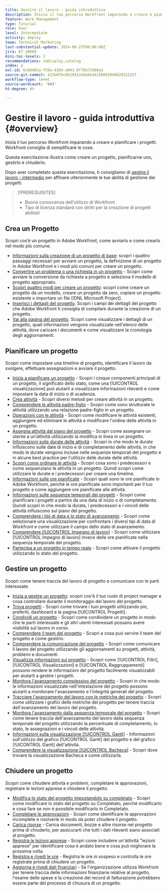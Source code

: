 ```yaml
---
title: Gestire il lavoro - guida introduttiva
description: Inizia il tuo percorso Workfront imparando a creare e pianificare i progetti. Workfront consiglia di semplificare le cose.
feature: Work Management
type: Tutorial
role: User
level: Intermediate
activity: deploy
team: Technical Marketing
last-substantial-update: 2024-08-23T00:00:00Z
jira: KT-10669
mini-toc-levels: 1
recommendations: noDisplay,catalog
index: y
exl-id: 6cb8465a-f59a-41b9-a043-0f76b71980a3
source-git-commit: 422b07bc6b1941316a9e441560929d9b2832232f
workflow-type: tm+mt
source-wordcount: '943'
ht-degree: 4%

---
```


# Gestire il lavoro - guida introduttiva {#overview}

Inizia il tuo percorso Workfront imparando a creare e pianificare i progetti. Workfront consiglia di semplificare le cose.

Questa esercitazione illustra come creare un progetto, pianificarne uno, gestirlo e chiuderlo.

Dopo aver completato questa esercitazione, ti consigliamo di [gestire il lavoro - intermedio](https://experienceleague.adobe.com/docs/workfront-learn/manage-work-intermediate/overview.html) per affinare ulteriormente le tue abilità di gestione dei progetti.

>[!PREREQUISITES]
>
>* Buona conoscenza dell’utilizzo di Workfront
>* Tipo di licenza standard con diritti per la creazione di progetti abilitati

## Crea un Progetto

Scopri cos’è un progetto in Adobe Workfront, come avviarlo e come crearlo nel modo più comune.

* [Informazioni sulla creazione di un progetto di base](understand-basic-project-creation.md): scopri i quattro passaggi necessari per avviare un progetto, la definizione di un progetto in Adobe Workfront e i modi più comuni per creare un progetto.
* [Convertire un problema o una richiesta in un progetto](create-a-project-from-a-request.md) - Scopri come avviare la conversione da richiesta a progetto e seleziona il modello di progetto appropriato.
* [Scopri quattro modi per creare un progetto](understand-other-ways-to-create-projects.md): scopri come creare un progetto da un modello, creare un progetto da zero, copiare un progetto esistente o importare un file [!DNL Microsoft Project].
* [Inserisci i dettagli del progetto](fill-in-the-project-details.md). Scopri i campi dei dettagli del progetto che Adobe Workfront ti consiglia di compilare durante la creazione di un progetto.
* [Vai alla pagina del progetto](navigate-the-project-page.md). Scopri come visualizzare i dettagli di un progetto, quali informazioni vengono visualizzate nell&#39;elenco delle attività, dove caricare i documenti e come visualizzare la cronologia degli aggiornamenti.

## Pianificare un progetto

Scopri come impostare una timeline di progetto, identificare il lavoro da svolgere, effettuare assegnazioni e avviare il progetto.

* [Inizia a pianificare un progetto](getting-started-plan-a-project.md) - Scopri i cinque componenti principali di un progetto, il significato dello stato, come una [!UICONTROL visualizzazione] può aiutarti a visualizzare informazioni rilevanti e come impostare la data di inizio o di scadenza.
* [Crea attività](how-to-create-tasks.md) - Scopri diversi metodi per creare attività in un progetto.
* [Comprendere le attività padre-figlio](understand-parent-child-tasks.md) - Scopri come sono strutturate le attività utilizzando una relazione padre-figlio in un progetto.
* [Operazioni con le attività](work-with-tasks.md) - Scopri come modificare le attività esistenti, aggiungere ed eliminare le attività e modificare l&#39;ordine delle attività in un progetto.
* [Assegna attività dal piano del progetto](assign-tasks-from-the-project-plan.md) - Scopri come assegnare un utente a un’attività utilizzando la modifica in linea in un progetto.
* [Informazioni sulle durate delle attività](understand-task-durations.md) - Scopri in che modo le durate influiscono sulle date di inizio e di completamento delle attività, in che modo le durate vengono incluse nelle sequenze temporali del progetto e in alcune best practice per l&#39;utilizzo delle durate delle attività.
* [Scopri come ordinare le attività](learn-to-sequence-tasks.md) - Scopri cosa sono i predecessori e come sequenziano le attività in un progetto. Quindi scopri come utilizzare le durate e i predecessori per creare una timeline.
* [Informazioni sulle ore pianificate](understand-planned-hours.md) - Scopri quali sono le ore pianificate in Adobe Workfront, perché le ore pianificate sono importanti per il tuo progetto e come aggiungere ore pianificate alle attività.
* [Informazioni sulle sequenze temporali dei progetti](understand-project-timelines.md) - Scopri come pianificare i progetti a partire da una data di inizio o di completamento. Quindi scopri in che modo la durata, i predecessori e i vincoli delle attività influiscono sul piano del progetto.
* [Comprendere i tipi di data e lo stato di avanzamento](understand-task-dates-and-progress-status.md) - Scopri come selezionare una visualizzazione per confrontare i diversi tipi di data di Workfront e come utilizzare il campo dello stato di avanzamento.
* [Comprendere [!UICONTROL Impegno di lavoro]](understand-work-effort.md) - Scopri come utilizzare [!UICONTROL Impegno di lavoro] invece delle ore pianificate nella sequenza temporale del progetto.
* [Partecipa a un progetto in tempo reale](take-a-project-live.md) - Scopri come attivare il progetto utilizzando lo stato del progetto.

## Gestire un progetto

Scopri come tenere traccia del lavoro di progetto e comunicare con le parti interessate.

* [Inizia a gestire un progetto](getting-started-manage-a-project.md): scopri cos&#39;è il tuo ruolo di project manager e cosa controllare durante il monitoraggio del lavoro del progetto.
* [Trova progetti](find-projects.md) - Scopri come trovare i tuoi progetti utilizzando pin, preferiti, dashboard e la pagina [!UICONTROL Progetti].
* [Condividi un progetto](share-a-project.md) - Scopri come condividere un progetto in modo che le parti interessate e gli altri utenti interessati possano avere visibilità sul lavoro in corso.
* [Comprendere il team del progetto](understand-the-project-team.md) - Scopri a cosa può servire il team del progetto e come gestirlo.
* [Comprendere la comunicazione del progetto](understand-project-communication.md) - Scopri come comunicare il lavoro del progetto utilizzando gli aggiornamenti su progetti, attività, problemi e documenti.
* [Visualizza informazioni sul progetto](view-project-information.md) - Scopri come [!UICONTROL Filtri], [!UICONTROL Visualizzazioni] e [!UICONTROL Raggruppamenti] possono rendere le informazioni del progetto facilmente visualizzabili per aiutarti a gestire i progetti.
* [Monitora l&#39;avanzamento complessivo del progetto](track-overall-project-progress.md) - Scopri in che modo le informazioni visualizzate nell&#39;intestazione del progetto possono aiutarti a monitorare l&#39;avanzamento e l&#39;integrità generali del progetto.
* [Tracciare l&#39;avanzamento del lavoro con le metriche del progetto](track-work-progress-with-project-metrics.md) - Scopri come utilizzare i grafici delle metriche del progetto per tenere traccia dell&#39;avanzamento del lavoro del progetto.
* [Monitora l&#39;avanzamento dalla sequenza temporale del progetto](track-work-progress-from-the-project-timeline.md) - Scopri come tenere traccia dell&#39;avanzamento del lavoro dalla sequenza temporale del progetto utilizzando la percentuale di completamento, lo stato, le assegnazioni e i vincoli delle attività.
* [Informazioni sulla visualizzazione [!UICONTROL Gantt]](understand-the-gantt-view.md) - Informazioni sull&#39;utilizzo del grafico [!UICONTROL Gantt] del progetto e del grafico [!UICONTROL Gantt] dell&#39;attività.
* [Comprendere la visualizzazione [!UICONTROL Bacheca]](understand-the-board-view.md) - Scopri dove trovare la visualizzazione Bacheca e come utilizzarla.

## Chiudere un progetto

Scopri come chiudere attività e problemi, completare le approvazioni, registrare le lezioni apprese e chiudere il progetto.

* [Modifica lo stato del progetto impostandolo su completato](change-the-project-status.md) - Scopri come modificare lo stato del progetto su Completato, perché modificarlo e cosa fare se non è possibile modificarlo in Completato.
* [Completare le approvazioni](complete-approvals.md) - Scopri come identificare le approvazioni incomplete e risolverle in modo da poter chiudere il progetto.
* [Carica risorse](upload-assets.md) - Carica documenti, bozze e altre risorse nel progetto prima di chiuderlo, per assicurarti che tutti i dati rilevanti siano associati al progetto.
* [Registra le lezioni apprese](lessons-learned-from-closing-a-project.md) - Scopri come includere un&#39;attività &quot;lezioni apprese&quot; per identificare cosa è andato bene e cosa può migliorare la prossima volta.
* [Registra e rivedi le ore](log-and-review-hours.md) - Registra le ore in sospeso e controlla le ore registrate prima di chiudere un progetto.
* [Aggiorna e rivedi dati finanziari](update-and-review-finances.md) - Se l&#39;organizzazione utilizza Workfront per tenere traccia delle informazioni finanziarie relative al progetto, l&#39;esame delle spese e la creazione dei record di fatturazione potrebbero essere parte del processo di chiusura di un progetto.
